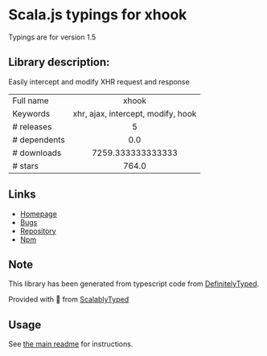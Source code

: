 
# Scala.js typings for xhook

Typings are for version 1.5

## Library description:
Easily intercept and modify XHR request and response

|                    |                 |
| ------------------ | :-------------: |
| Full name          | xhook |
| Keywords           | xhr, ajax, intercept, modify, hook |
| # releases         | 5 |
| # dependents       | 0.0 |
| # downloads        | 7259.333333333333 |
| # stars            | 764.0 |

## Links
- [Homepage](https://github.com/jpillora/xhook#readme)
- [Bugs](https://github.com/jpillora/xhook/issues)
- [Repository](https://github.com/jpillora/xhook)
- [Npm](https://www.npmjs.com/package/xhook)
    


## Note
This library has been generated from typescript code from [DefinitelyTyped](https://definitelytyped.org).

Provided with :purple_heart: from [ScalablyTyped](https://github.com/oyvindberg/ScalablyTyped)

## Usage
See [the main readme](../../readme.md) for instructions.


